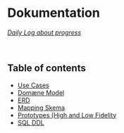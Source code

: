 # Dokumentation
*[Daily Log about progress](https://github.com/kasp470f/1semester/blob/main/Dokumentation/DailyLog.md)*


<br>

## Table of contents

* [Use Cases](https://github.com/kasp470f/1semester/tree/main/Dokumentation/Use%20Cases)
* [Domæne Model](https://github.com/kasp470f/1semester/tree/main/Dokumentation/Modeller)
* [ERD](https://github.com/kasp470f/1semester/tree/main/Dokumentation/Modeller/ERD_v3.png)
* [Mapping Skema](https://github.com/kasp470f/1semester/tree/main/Dokumentation/Modeller/Mapping-SkemaV2.png)
* [Prototypes (High and Low Fidelity](https://github.com/kasp470f/1semester/tree/Kasper/Dokumentation/Prototype%20(High%20and%20Low%20Fidelity))
* [SQL DDL](https://github.com/kasp470f/1semester/tree/develop/Dokumentation/SQL%20-%20DDL%20-%20DML)